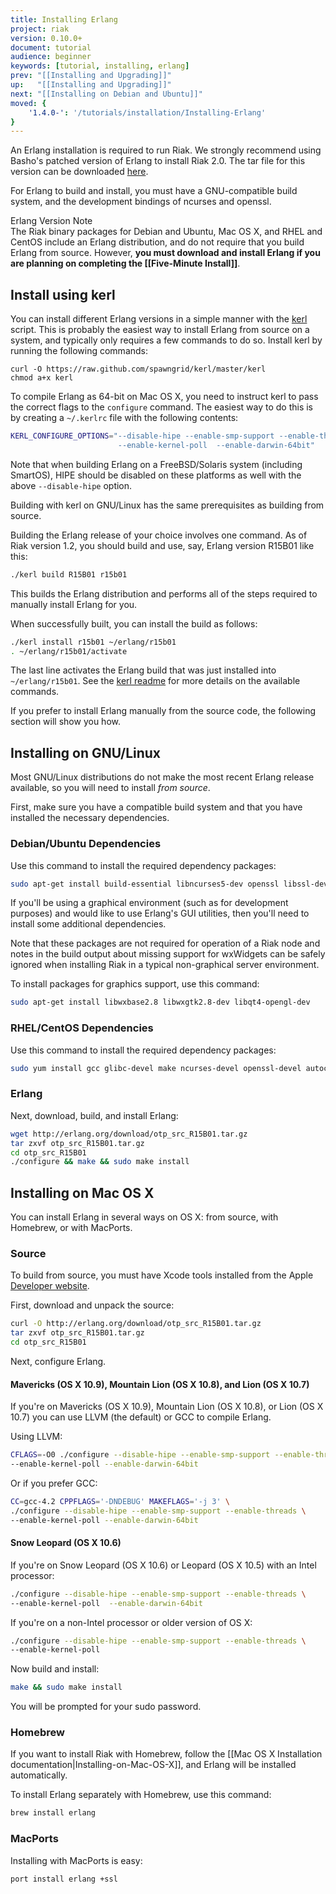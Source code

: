 ```yaml
---
title: Installing Erlang
project: riak
version: 0.10.0+
document: tutorial
audience: beginner
keywords: [tutorial, installing, erlang]
prev: "[[Installing and Upgrading]]"
up:   "[[Installing and Upgrading]]"
next: "[[Installing on Debian and Ubuntu]]"
moved: {
    '1.4.0-': '/tutorials/installation/Installing-Erlang'
}
---
```


An Erlang installation is required to run Riak. We strongly recommend using Basho's patched version of Erlang to install Riak 2.0. The tar file for this version can be downloaded [here](http://s3.amazonaws.com/downloads.basho.com/erlang/otp_src_R16B02-basho4.tar.gz).

For Erlang to build and install, you must have a GNU-compatible build system, and the development bindings of ncurses and openssl.

<div class="note">
<div class="title">Erlang Version Note</div>
The Riak binary packages for Debian and Ubuntu, Mac OS X, and RHEL and CentOS include an Erlang distribution, and do not require that you build Erlang from source. However, <strong>you must download and install Erlang if you are planning on completing the [[Five-Minute Install]]</strong>.
</div>

## Install using kerl

You can install different Erlang versions in a simple manner with the [kerl](https://github.com/spawngrid/kerl) script. This is probably the easiest way to install Erlang from source on a system, and typically only requires a few commands to do so. Install kerl by running the following commands:

```curl
curl -O https://raw.github.com/spawngrid/kerl/master/kerl
chmod a+x kerl
```

To compile Erlang as 64-bit on Mac OS X, you need to instruct kerl to pass the correct flags to the `configure` command. The easiest way to do this is by creating a `~/.kerlrc` file with the following contents:

```bash
KERL_CONFIGURE_OPTIONS="--disable-hipe --enable-smp-support --enable-threads
                        --enable-kernel-poll  --enable-darwin-64bit"
```

Note that when building Erlang on a FreeBSD/Solaris system (including SmartOS), HIPE should be disabled on these platforms as well with the above `--disable-hipe` option.

Building with kerl on GNU/Linux has the same prerequisites as building from source.

Building the Erlang release of your choice involves one command. As of Riak version 1.2, you should build and use, say, Erlang version R15B01 like this:

```bash
./kerl build R15B01 r15b01
```

This builds the Erlang distribution and performs all of the steps required to manually install Erlang for you.

When successfully built, you can install the build as follows:

```bash
./kerl install r15b01 ~/erlang/r15b01
. ~/erlang/r15b01/activate
```

The last line activates the Erlang build that was just installed into `~/erlang/r15b01`. See the [kerl readme](https://github.com/spawngrid/kerl) for more details on the available commands.

If you prefer to install Erlang manually from the source code, the following section will show you how.

## Installing on GNU/Linux

Most GNU/Linux distributions do not make the most recent Erlang release available, so you will need to install <em>from source</em>.

First, make sure you have a compatible build system and that you have installed the necessary dependencies.

### Debian/Ubuntu Dependencies

Use this command to install the required dependency packages:

```bash
sudo apt-get install build-essential libncurses5-dev openssl libssl-dev fop xsltproc unixodbc-dev
```

If you'll be using a graphical environment (such as for development purposes) and would like to use Erlang's GUI utilities, then you'll need to install some additional dependencies.

<div class="info">Note that these packages are not required for operation of a Riak node and notes in the build output about missing support for wxWidgets can be safely ignored when installing Riak in a typical non-graphical server environment.</div>

To install packages for graphics support, use this command:

```bash
sudo apt-get install libwxbase2.8 libwxgtk2.8-dev libqt4-opengl-dev
```

### RHEL/CentOS Dependencies

Use this command to install the required dependency packages:

```bash
sudo yum install gcc glibc-devel make ncurses-devel openssl-devel autoconf
```

### Erlang

Next, download, build, and install Erlang:

```bash
wget http://erlang.org/download/otp_src_R15B01.tar.gz
tar zxvf otp_src_R15B01.tar.gz
cd otp_src_R15B01
./configure && make && sudo make install
```

## Installing on Mac OS X

You can install Erlang in several ways on OS X: from source, with Homebrew, or with MacPorts.

### Source

To build from source, you must have Xcode tools installed from the Apple [Developer website](http://developer.apple.com/).

First, download and unpack the source:

```bash
curl -O http://erlang.org/download/otp_src_R15B01.tar.gz
tar zxvf otp_src_R15B01.tar.gz
cd otp_src_R15B01
```

Next, configure Erlang.

#### Mavericks (OS X 10.9), Mountain Lion (OS X 10.8), and Lion (OS X 10.7)

If you're on Mavericks (OS X 10.9), Mountain Lion (OS X 10.8), or Lion (OS X 10.7) you can use LLVM (the default) or GCC to compile Erlang.

Using LLVM:

```bash
CFLAGS=-O0 ./configure --disable-hipe --enable-smp-support --enable-threads \
--enable-kernel-poll --enable-darwin-64bit
```

Or if you prefer GCC:

```bash
CC=gcc-4.2 CPPFLAGS='-DNDEBUG' MAKEFLAGS='-j 3' \
./configure --disable-hipe --enable-smp-support --enable-threads \
--enable-kernel-poll --enable-darwin-64bit
```

#### Snow Leopard (OS X 10.6)

If you're on Snow Leopard (OS X 10.6) or Leopard (OS X 10.5) with an Intel processor:

```bash
./configure --disable-hipe --enable-smp-support --enable-threads \
--enable-kernel-poll  --enable-darwin-64bit
```

If you're on a non-Intel processor or older version of OS X:

```bash
./configure --disable-hipe --enable-smp-support --enable-threads \
--enable-kernel-poll
```

Now build and install:

```bash
make && sudo make install
```

You will be prompted for your sudo password.

### Homebrew

If you want to install Riak with Homebrew, follow the [[Mac OS X Installation documentation|Installing-on-Mac-OS-X]], and Erlang will be installed automatically.

To install Erlang separately with Homebrew, use this command:

```bash
brew install erlang
```

### MacPorts
Installing with MacPorts is easy:

```bash
port install erlang +ssl
```
